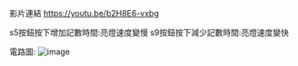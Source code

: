影片連結
https://youtu.be/b2H8E6-vxbg

s5按鈕按下增加記數時間:亮燈速度變慢
s9按鈕按下減少記數時間:亮燈速度變快

電路圖:
![image](https://github.com/user-attachments/assets/d54e1f80-8e7b-423b-ae36-4dc021c3e322)


